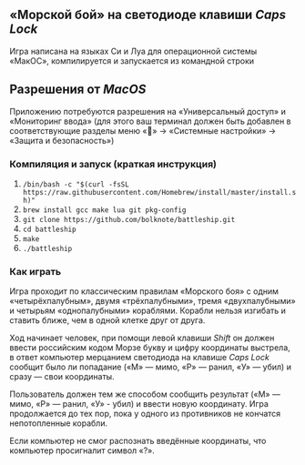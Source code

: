 ## «Морской бой» на светодиоде клавиши _Caps Lock_

Игра написана на языках Си и Луа для операционной системы «МакОС», компилируется и запускается из командной строки

## Разрешения от _MacOS_
Приложению потребуются разрешения на «Универсальный доступ» и «Мониторинг ввода»
(для этого ваш терминал должен быть добавлен в соответствующие разделы меню
«» → «Системные настройки» → «Защита и безопасность»)

### Компиляция и запуск (краткая инструкция)
1) `/bin/bash -c "$(curl -fsSL https://raw.githubusercontent.com/Homebrew/install/master/install.sh)"`
1) `brew install gcc make lua git pkg-config`
1) `git clone https://github.com/bolknote/battleship.git`
1) `cd battleship`
1) `make`
1) `./battleship`

### Как играть

Игра проходит по классическим правилам «Морского боя» с одним «четырёхпалубным», двумя «трёхпалубными», тремя «двухпалубными» и четырьям «однопалубными» кораблями. Корабли нельзя изгибать и ставить ближе, чем в одной клетке друг от друга.

Ход начинает человек, при помощи левой клавиши _Shift_ он должен ввести российским
кодом Морзе букву и цифру координаты выстрела, в ответ компьютер мерцанием светодиода на клавише _Caps Lock_ сообщит
было ли попадание («М» — мимо, «Р» — ранил, «У» — убил) и сразу — свои координаты.

Пользователь должен тем же способом сообщить результат («М» — мимо, «Р» — ранил, «У» - убил) и ввести новую координату. Игра продолжается до тех пор, пока у одного из противников не кончатся непотопленные корабли.

Если компьютер не смог распознать введённые координаты, что компьютер просигналит символ «?».
